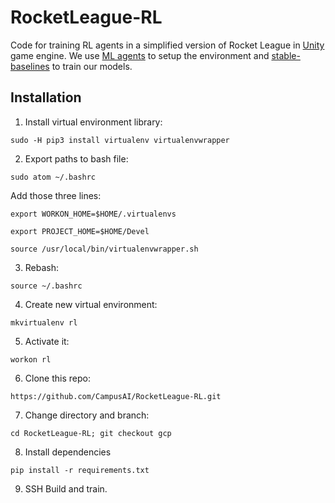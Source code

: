 # RocketLeague-RL

Code for training RL agents in a simplified version of Rocket League in [Unity](https://unity.com/) game engine.
We use [ML agents](https://github.com/Unity-Technologies/ml-agents) to setup the environment and 
[stable-baselines](https://github.com/hill-a/stable-baselines) to train our models.


## Installation

1. Install virtual environment library:

`sudo -H pip3 install virtualenv virtualenvwrapper`

2. Export paths to bash file:

`sudo atom ~/.bashrc`

Add those three lines:

`export WORKON_HOME=$HOME/.virtualenvs`

`export PROJECT_HOME=$HOME/Devel`

`source /usr/local/bin/virtualenvwrapper.sh`

3. Rebash:

`source ~/.bashrc`

4. Create new virtual environment:

`mkvirtualenv rl`

5. Activate it:

`workon rl`

6. Clone this repo:

`https://github.com/CampusAI/RocketLeague-RL.git`

7. Change directory and branch:

`cd RocketLeague-RL; git checkout gcp`

8. Install dependencies

`pip install -r requirements.txt`

9. SSH Build and train.